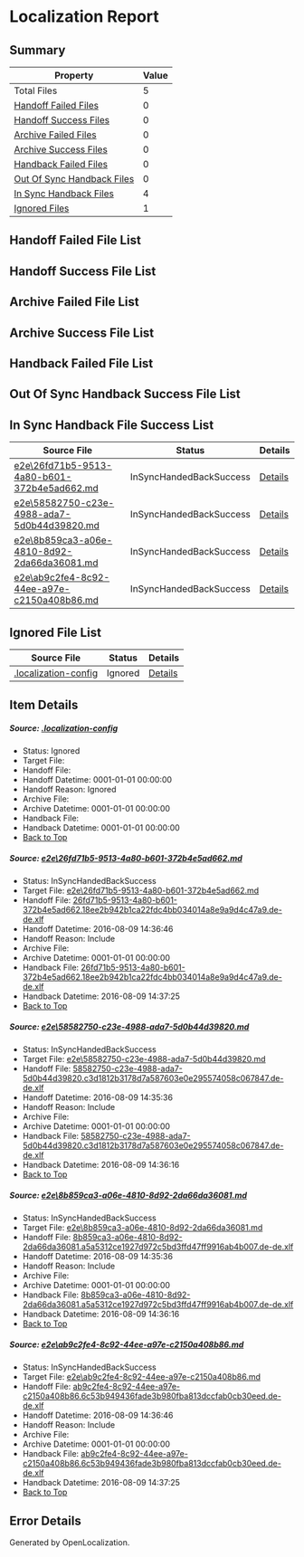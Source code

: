 # <a name='report-top'></a> Localization Report

## Summary
 Property | Value 
 -------- | ----- 
 Total Files | 5
[ Handoff Failed Files ](#handoff-failed-list)| 0
[ Handoff Success Files ](#handoff-success-list)| 0
[ Archive Failed Files ](#archive-failed-list)| 0
[ Archive Success Files ](#archive-success-list)| 0
[ Handback Failed Files ](#handback-failed-list)| 0
[ Out Of Sync Handback Files ](#outofsync-handback-success-list)| 0
[ In Sync Handback Files ](#insync-handback-success-list)| 4
[ Ignored Files ](#ignored-list)| 1

## <a name='handoff-failed-list'></a> Handoff Failed File List

## <a name='handoff-success-list'></a> Handoff Success File List

## <a name='archive-failed-list'></a> Archive Failed File List

## <a name='archive-success-list'></a> Archive Success File List

## <a name='handback-failed-list'></a> Handback Failed File List

## <a name='outofsync-handback-success-list'></a> Out Of Sync Handback Success File List

## <a name='insync-handback-success-list'></a> In Sync Handback File Success List
 Source File | Status | Details 
 ----------- | ------ | ------- 
 [e2e\26fd71b5-9513-4a80-b601-372b4e5ad662.md](https://github.com/OpenLocalizationTestOrg/oltest/blob/9ceef0405d757361c8c9f0f90bcc4ed2721c8de2/e2e/26fd71b5-9513-4a80-b601-372b4e5ad662.md) | InSyncHandedBackSuccess | [Details](#f5c134e7211783b27dc077fac15d3e6510dabb6f1)
 [e2e\58582750-c23e-4988-ada7-5d0b44d39820.md](https://github.com/OpenLocalizationTestOrg/oltest/blob/addacdf0484a3047514479c27485ff714a0caed8/e2e/58582750-c23e-4988-ada7-5d0b44d39820.md) | InSyncHandedBackSuccess | [Details](#e92c3b945e4c37e944fd238fd4cb47dd5242de462)
 [e2e\8b859ca3-a06e-4810-8d92-2da66da36081.md](https://github.com/OpenLocalizationTestOrg/oltest/blob/addacdf0484a3047514479c27485ff714a0caed8/e2e/8b859ca3-a06e-4810-8d92-2da66da36081.md) | InSyncHandedBackSuccess | [Details](#78931a61c3803cbc95432eef29bc2e0c1f4df7013)
 [e2e\ab9c2fe4-8c92-44ee-a97e-c2150a408b86.md](https://github.com/OpenLocalizationTestOrg/oltest/blob/9ceef0405d757361c8c9f0f90bcc4ed2721c8de2/e2e/ab9c2fe4-8c92-44ee-a97e-c2150a408b86.md) | InSyncHandedBackSuccess | [Details](#68245aaf5df68a7ac6d2dad653fd8372464d20fd4)

## <a name='ignored-list'></a> Ignored File List
 Source File | Status | Details 
 ----------- | ------ | ------- 
 [.localization-config](https://github.com/OpenLocalizationTestOrg/oltest/blob/9ceef0405d757361c8c9f0f90bcc4ed2721c8de2/.localization-config) | Ignored | [Details](#3d4f252ac210baf56311d7e97dcc2db10974dbd20)

## Item Details
##### <a name='3d4f252ac210baf56311d7e97dcc2db10974dbd20'></a> Source: [.localization-config](https://github.com/OpenLocalizationTestOrg/oltest/blob/9ceef0405d757361c8c9f0f90bcc4ed2721c8de2/.localization-config)
* Status: Ignored
* Target File: 
* Handoff File: 
* Handoff Datetime: 0001-01-01 00:00:00
* Handoff Reason: Ignored
* Archive File: 
* Archive Datetime: 0001-01-01 00:00:00
* Handback File: 
* Handback Datetime: 0001-01-01 00:00:00
* [Back to Top](#report-top)

##### <a name='f5c134e7211783b27dc077fac15d3e6510dabb6f1'></a> Source: [e2e\26fd71b5-9513-4a80-b601-372b4e5ad662.md](https://github.com/OpenLocalizationTestOrg/oltest/blob/9ceef0405d757361c8c9f0f90bcc4ed2721c8de2/e2e/26fd71b5-9513-4a80-b601-372b4e5ad662.md)
* Status: InSyncHandedBackSuccess
* Target File: [e2e\26fd71b5-9513-4a80-b601-372b4e5ad662.md](https://github.com/OpenLocalizationTestOrg/ol-test-dede/blob/e0e080f5d6417fc55aabc5d0fa2f1ed4bacf7b44/e2e/26fd71b5-9513-4a80-b601-372b4e5ad662.md)
* Handoff File: [26fd71b5-9513-4a80-b601-372b4e5ad662.18ee2b942b1ca22fdc4bb034014a8e9a9d4c47a9.de-de.xlf](https://github.com/OpenLocalizationTestOrg/olhandoff-e2e/blob/e3c036e1d1ac1dbfa0edc67ac75e5a39de97d0ab/ol-handoff/OpenLocalizationTestOrg/ol-test-dede/ci/ht/26fd71b5-9513-4a80-b601-372b4e5ad662.18ee2b942b1ca22fdc4bb034014a8e9a9d4c47a9.de-de.xlf)
* Handoff Datetime: 2016-08-09 14:36:46
* Handoff Reason: Include
* Archive File: 
* Archive Datetime: 0001-01-01 00:00:00
* Handback File: [26fd71b5-9513-4a80-b601-372b4e5ad662.18ee2b942b1ca22fdc4bb034014a8e9a9d4c47a9.de-de.xlf](https://github.com/OpenLocalizationTestOrg/olhandback-e2e/blob/6419327a88334a68682be1df598bd05bb17d2b5f/ol-handback/OpenLocalizationTestOrg/ol-test-dede/ci/ht/26fd71b5-9513-4a80-b601-372b4e5ad662.18ee2b942b1ca22fdc4bb034014a8e9a9d4c47a9.de-de.xlf)
* Handback Datetime: 2016-08-09 14:37:25
* [Back to Top](#report-top)

##### <a name='e92c3b945e4c37e944fd238fd4cb47dd5242de462'></a> Source: [e2e\58582750-c23e-4988-ada7-5d0b44d39820.md](https://github.com/OpenLocalizationTestOrg/oltest/blob/addacdf0484a3047514479c27485ff714a0caed8/e2e/58582750-c23e-4988-ada7-5d0b44d39820.md)
* Status: InSyncHandedBackSuccess
* Target File: [e2e\58582750-c23e-4988-ada7-5d0b44d39820.md](https://github.com/OpenLocalizationTestOrg/ol-test-dede/blob/4fdde862f20fa901931fd3a7461c3ecb1ca891d4/e2e/58582750-c23e-4988-ada7-5d0b44d39820.md)
* Handoff File: [58582750-c23e-4988-ada7-5d0b44d39820.c3d1812b3178d7a587603e0e295574058c067847.de-de.xlf](https://github.com/OpenLocalizationTestOrg/olhandoff-e2e/blob/7952d998cbb38c8f2eefde098f6bb1bae14525ae/ol-handoff/OpenLocalizationTestOrg/ol-test-dede/ci/high/58582750-c23e-4988-ada7-5d0b44d39820.c3d1812b3178d7a587603e0e295574058c067847.de-de.xlf)
* Handoff Datetime: 2016-08-09 14:35:36
* Handoff Reason: Include
* Archive File: 
* Archive Datetime: 0001-01-01 00:00:00
* Handback File: [58582750-c23e-4988-ada7-5d0b44d39820.c3d1812b3178d7a587603e0e295574058c067847.de-de.xlf](https://github.com/OpenLocalizationTestOrg/olhandback-e2e/blob/2af88a64c11b75ee42345254ba960364a4cab271/ol-handback/OpenLocalizationTestOrg/ol-test-dede/ci/high/58582750-c23e-4988-ada7-5d0b44d39820.c3d1812b3178d7a587603e0e295574058c067847.de-de.xlf)
* Handback Datetime: 2016-08-09 14:36:16
* [Back to Top](#report-top)

##### <a name='78931a61c3803cbc95432eef29bc2e0c1f4df7013'></a> Source: [e2e\8b859ca3-a06e-4810-8d92-2da66da36081.md](https://github.com/OpenLocalizationTestOrg/oltest/blob/addacdf0484a3047514479c27485ff714a0caed8/e2e/8b859ca3-a06e-4810-8d92-2da66da36081.md)
* Status: InSyncHandedBackSuccess
* Target File: [e2e\8b859ca3-a06e-4810-8d92-2da66da36081.md](https://github.com/OpenLocalizationTestOrg/ol-test-dede/blob/4fdde862f20fa901931fd3a7461c3ecb1ca891d4/e2e/8b859ca3-a06e-4810-8d92-2da66da36081.md)
* Handoff File: [8b859ca3-a06e-4810-8d92-2da66da36081.a5a5312ce1927d972c5bd3ffd47ff9916ab4b007.de-de.xlf](https://github.com/OpenLocalizationTestOrg/olhandoff-e2e/blob/7952d998cbb38c8f2eefde098f6bb1bae14525ae/ol-handoff/OpenLocalizationTestOrg/ol-test-dede/ci/high/8b859ca3-a06e-4810-8d92-2da66da36081.a5a5312ce1927d972c5bd3ffd47ff9916ab4b007.de-de.xlf)
* Handoff Datetime: 2016-08-09 14:35:36
* Handoff Reason: Include
* Archive File: 
* Archive Datetime: 0001-01-01 00:00:00
* Handback File: [8b859ca3-a06e-4810-8d92-2da66da36081.a5a5312ce1927d972c5bd3ffd47ff9916ab4b007.de-de.xlf](https://github.com/OpenLocalizationTestOrg/olhandback-e2e/blob/2af88a64c11b75ee42345254ba960364a4cab271/ol-handback/OpenLocalizationTestOrg/ol-test-dede/ci/high/8b859ca3-a06e-4810-8d92-2da66da36081.a5a5312ce1927d972c5bd3ffd47ff9916ab4b007.de-de.xlf)
* Handback Datetime: 2016-08-09 14:36:16
* [Back to Top](#report-top)

##### <a name='68245aaf5df68a7ac6d2dad653fd8372464d20fd4'></a> Source: [e2e\ab9c2fe4-8c92-44ee-a97e-c2150a408b86.md](https://github.com/OpenLocalizationTestOrg/oltest/blob/9ceef0405d757361c8c9f0f90bcc4ed2721c8de2/e2e/ab9c2fe4-8c92-44ee-a97e-c2150a408b86.md)
* Status: InSyncHandedBackSuccess
* Target File: [e2e\ab9c2fe4-8c92-44ee-a97e-c2150a408b86.md](https://github.com/OpenLocalizationTestOrg/ol-test-dede/blob/e0e080f5d6417fc55aabc5d0fa2f1ed4bacf7b44/e2e/ab9c2fe4-8c92-44ee-a97e-c2150a408b86.md)
* Handoff File: [ab9c2fe4-8c92-44ee-a97e-c2150a408b86.6c53b949436fade3b980fba813dccfab0cb30eed.de-de.xlf](https://github.com/OpenLocalizationTestOrg/olhandoff-e2e/blob/e3c036e1d1ac1dbfa0edc67ac75e5a39de97d0ab/ol-handoff/OpenLocalizationTestOrg/ol-test-dede/ci/ht/ab9c2fe4-8c92-44ee-a97e-c2150a408b86.6c53b949436fade3b980fba813dccfab0cb30eed.de-de.xlf)
* Handoff Datetime: 2016-08-09 14:36:46
* Handoff Reason: Include
* Archive File: 
* Archive Datetime: 0001-01-01 00:00:00
* Handback File: [ab9c2fe4-8c92-44ee-a97e-c2150a408b86.6c53b949436fade3b980fba813dccfab0cb30eed.de-de.xlf](https://github.com/OpenLocalizationTestOrg/olhandback-e2e/blob/6419327a88334a68682be1df598bd05bb17d2b5f/ol-handback/OpenLocalizationTestOrg/ol-test-dede/ci/ht/ab9c2fe4-8c92-44ee-a97e-c2150a408b86.6c53b949436fade3b980fba813dccfab0cb30eed.de-de.xlf)
* Handback Datetime: 2016-08-09 14:37:25
* [Back to Top](#report-top)


## Error Details

Generated by OpenLocalization.
